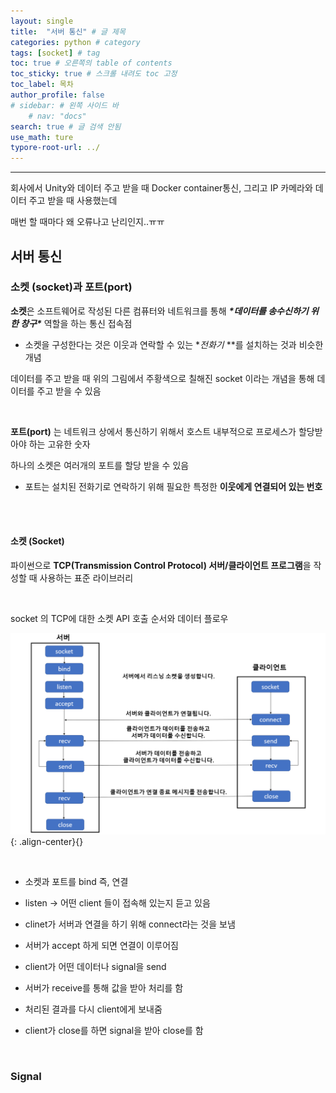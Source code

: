 ```yaml
---
layout: single
title:  "서버 통신" # 글 제목
categories: python # category
tags: [socket] # tag
toc: true # 오른쪽의 table of contents
toc_sticky: true # 스크롤 내려도 toc 고정
toc_label: 목차
author_profile: false
# sidebar: # 왼쪽 사이드 바
    # nav: "docs"
search: true # 글 검색 안됨
use_math: ture
typore-root-url: ../
---
```


****



회사에서 Unity와 데이터 주고 받을 때 Docker container통신, 그리고 IP 카메라와 데이터 주고 받을 때 사용했는데

매번 할 때마다 왜 오류나고 난리인지..ㅠㅠ  



## 서버 통신

### 소켓 (socket)과 포트(port)

**소켓**은 소프트웨어로 작성된 다른 컴퓨터와 네트워크를 통해 ***\*데이터를 송수신하기 위한 창구\**** 역할을 하는 통신 접속점<br>

- 소켓을 구성한다는 것은 이웃과 연락할 수 있는 **전화기* **를 설치하는 것과 비슷한 개념 

데이터를 주고 받을 때 위의 그림에서 주황색으로 칠해진 socket 이라는 개념을 통해 데이터를 주고 받을 수 있음 <br>

<br>

**포트(port)** 는 네트워크 상에서 통신하기 위해서 호스트 내부적으로 프로세스가 할당받아야 하는 고유한 숫자 <br>

하나의 소켓은 여러개의 포트를 할당 받을 수 있음 <br>

- 포트는 설치된 전화기로 연락하기 위해 필요한 특정한 **이웃에게 연결되어 있는 번호**  <br>



<br>

<br>



#### 소켓 (Socket)

파이썬으로 **TCP(Transmission Control Protocol) 서버/클라이언트 프로그램**을 작성할 때 사용하는 표준 라이브러리 <br>



<br>



socket 의 TCP에 대한 소켓 API 호출 순서와 데이터 플로우





![socketpng](/images/2024-02-20-2/socketpng-1708417599123-3.png){: .align-center}{}



<br>



- 소켓과 포트를 bind 즉, 연결

- listen -> 어떤 client 들이 접속해 있는지 듣고 있음

- clinet가 서버과 연결을 하기 위해 connect라는 것을 보냄 

- 서버가 accept 하게 되면 연결이 이루어짐 

- client가 어떤 데이터나 signal을 send 

- 서버가 receive를 통해 값을 받아 처리를 함 

- 처리된 결과를 다시 client에게 보내줌

- client가 close를 하면 signal을 받아 close를 함



<br>



### Signal

